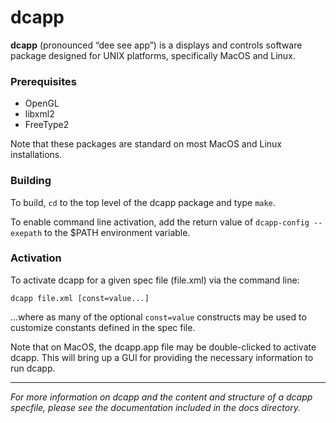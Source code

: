 # dcapp

**dcapp** (pronounced “dee see app”) is a displays and controls software package designed for UNIX platforms,
specifically MacOS and Linux.

### Prerequisites

* OpenGL
* libxml2
* FreeType2

Note that these packages are standard on most MacOS and Linux installations.

### Building

To build, `cd` to the top level of the dcapp package and type `make`.

To enable command line activation, add the return value of `dcapp-config --exepath` to the $PATH environment variable.

### Activation

To activate dcapp for a given spec file (file.xml) via the command line:

```
dcapp file.xml [const=value...]
```

...where as many of the optional `const=value` constructs may be used to customize constants defined in the spec file.

Note that on MacOS, the dcapp.app file may be double-clicked to activate dcapp.  This will bring up a GUI for providing
the necessary information to run dcapp.

---

_For more information on dcapp and the content and structure of a dcapp specfile, please see the documentation included
in the docs directory._

